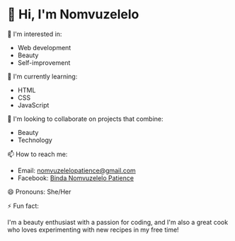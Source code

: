 <!DOCTYPE html>
<html>
<head>
	<title>Read Me</title>
	<link rel="stylesheet" type="text/css" href="style.css">
</head>
<body>
	<div class="profile">
		<h1>👋 Hi, I'm Nomvuzelelo</h1>
		<p>👀 I'm interested in:</p>
		<ul>
			<li>Web development</li>
			<li>Beauty</li>
			<li>Self-improvement</li>
		</ul>
		<p>🌱 I'm currently learning:</p>
		<ul>
			<li>HTML</li>
			<li>CSS</li>
			<li>JavaScript</li>
		</ul>
		<p>💞️ I'm looking to collaborate on projects that combine:</p>
		<ul>
			<li>Beauty</li>
			<li>Technology</li>
		</ul>
		<p>📫 How to reach me:</p>
		<ul>
			<li>Email: <a href="mailto:nomvuzelelopatience@gmail.com"><i class="fa fa-envelope" aria-hidden="true"></i> nomvuzelelopatience@gmail.com</a></li>
			<li>Facebook: <a href="(link unavailable)"><i class="fa fa-facebook" aria-hidden="true"></i> Binda Nomvuzelelo Patience</a></li>
		</ul>
		<p>😄 Pronouns: She/Her</p>
		<p>⚡ Fun fact:</p>
		<p>I'm a beauty enthusiast with a passion for coding, and I'm also a great cook who loves experimenting with new recipes in my free time!</p>
	</div>
</body>
</html>
